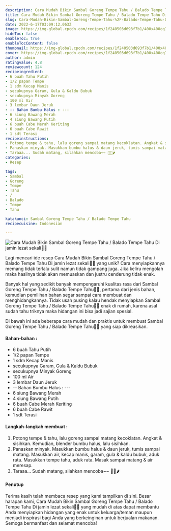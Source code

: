```yaml
---
description: Cara Mudah Bikin Sambal Goreng Tempe Tahu / Balado Tempe Tahu Di jamin lezat sekali"
title: Cara Mudah Bikin Sambal Goreng Tempe Tahu / Balado Tempe Tahu Di jamin lezat sekali
slug: Cara-Mudah-Bikin-Sambal-Goreng-Tempe-Tahu-%2F-Balado-Tempe-Tahu-Di-jamin-lezat-sekali
date: 2022-6-17T03:09:12.063Z
image: https://img-global.cpcdn.com/recipes/1f240503d693f7b1/400x400cq70/photo.jpg
hideToc: false
enableToc: true
enableTocContent: false
thumbnail: https://img-global.cpcdn.com/recipes/1f240503d693f7b1/400x400cq70/photo.jpg
cover: https://img-global.cpcdn.com/recipes/1f240503d693f7b1/400x400cq70/photo.jpg
author: admin
ratingvalue: 4.8
reviewcount: 124
recipeingredient:
- 6 buah Tahu Putih
- 1/2 papan Tempe
- 1 sdm Kecap Manis
- secukupnya Garam, Gula & Kaldu Bubuk
- secukupnya Minyak Goreng
- 100 ml Air
- 3 lembar Daun Jeruk
- -- Bahan Bumbu Halus : ---
- 6 siung Bawang Merah
- 4 siung Bawang Putih
- 6 buah Cabe Merah Keriting
- 6 buah Cabe Rawit
- 1 sdt Terasi
recipeinstructions:
- Potong tempe & tahu, lalu goreng sampai matang kecoklatan. Angkat & sisihkan. Kemudian, blender bumbu halus, lalu sisihkan.
- Panaskan minyak. Masukkan bumbu halus & daun jeruk, tumis sampai matang. Masukkan air, kecap manis, garam, gula & kaldu bubuk, aduk rata. Masukkan tempe tahu, aduk rata. Masak sampai matang & air meresap.
- Taraaa... Sudah matang, silahkan mencoba~~ 🥰💞🌶
categories:
- Resep

tags:
- Sambal
- Goreng
- Tempe
- Tahu
- /
- Balado
- Tempe
- Tahu

katakunci: Sambal Goreng Tempe Tahu / Balado Tempe Tahu
recipecuisine: Indonesian

---
```


![Cara Mudah Bikin Sambal Goreng Tempe Tahu / Balado Tempe Tahu Di jamin lezat sekali👩‍🍳](https://img-global.cpcdn.com/recipes/1f240503d693f7b1/400x400cq70/photo.jpg)

Lagi mencari ide resep Cara Mudah Bikin Sambal Goreng Tempe Tahu / Balado Tempe Tahu Di jamin lezat sekali👩‍🍳 yang unik? Cara menyiapkannya memang tidak terlalu sulit namun tidak gampang juga. Jika keliru mengolah maka hasilnya tidak akan memuaskan dan justru cenderung tidak enak.

Banyak hal yang sedikit banyak mempengaruhi kualitas rasa dari Sambal Goreng Tempe Tahu / Balado Tempe Tahu👩‍🍳, pertama dari jenis bahan, kemudian pemilihan bahan segar sampai cara membuat dan menghidangkannya. Tidak usah pusing kalau hendak menyiapkan Sambal Goreng Tempe Tahu / Balado Tempe Tahu👩‍🍳 enak di rumah, karena asal sudah tahu triknya maka hidangan ini bisa jadi sajian spesial.

Di bawah ini ada beberapa cara mudah dan praktis untuk membuat Sambal Goreng Tempe Tahu / Balado Tempe Tahu👩‍🍳 yang siap dikreasikan.

<!--inarticleads1-->

#### Bahan-bahan :

- 6 buah Tahu Putih
- 1/2 papan Tempe
- 1 sdm Kecap Manis
- secukupnya Garam, Gula & Kaldu Bubuk
- secukupnya Minyak Goreng
- 100 ml Air
- 3 lembar Daun Jeruk
- -- Bahan Bumbu Halus : ---
- 6 siung Bawang Merah
- 4 siung Bawang Putih
- 6 buah Cabe Merah Keriting
- 6 buah Cabe Rawit
- 1 sdt Terasi

<!--inarticleads2-->

#### Langkah-langkah membuat :

1. Potong tempe & tahu, lalu goreng sampai matang kecoklatan. Angkat & sisihkan. Kemudian, blender bumbu halus, lalu sisihkan.
1. Panaskan minyak. Masukkan bumbu halus & daun jeruk, tumis sampai matang. Masukkan air, kecap manis, garam, gula & kaldu bubuk, aduk rata. Masukkan tempe tahu, aduk rata. Masak sampai matang & air meresap.
1. Taraaa... Sudah matang, silahkan mencoba~~ 🥰💞🌶

#### Penutup

Terima kasih telah membaca resep yang kami tampilkan di sini. Besar harapan kami, Cara Mudah Bikin Sambal Goreng Tempe Tahu / Balado Tempe Tahu Di jamin lezat sekali👩‍🍳 yang mudah di atas dapat membantu Anda menyiapkan hidangan yang enak untuk keluarga/teman maupun menjadi inspirasi bagi Anda yang berkeinginan untuk berjualan makanan. Semoga bermanfaat dan selamat mencoba!
